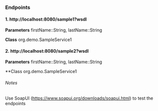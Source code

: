 ### Endpoints

#### 1. http://localhost:8080/sample1?wsdl

   **Parameters**
   firstName::String, lastName::String
   
   **Class**
   org.demo.SampleService1

#### 2. http://localhost:8080/sample2?wsdl
   
   **Parameters**
   firstName::String, lastName::String
   
   **Class
   org.demo.SampleService1
   
   
###### Notes
Use SoapUI (https://www.soapui.org/downloads/soapui.html) to test the endpoints